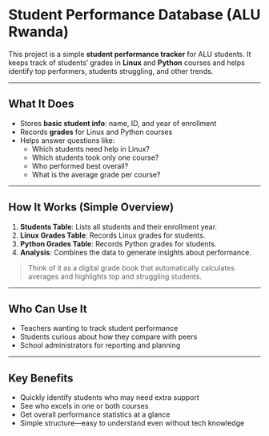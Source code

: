 # Student Performance Database (ALU Rwanda)

This project is a simple **student performance tracker** for ALU students. It keeps track of students’ grades in **Linux** and **Python** courses and helps identify top performers, students struggling, and other trends.

---

## What It Does

- Stores **basic student info**: name, ID, and year of enrollment  
- Records **grades** for Linux and Python courses  
- Helps answer questions like:
  - Which students need help in Linux?  
  - Which students took only one course?  
  - Who performed best overall?  
  - What is the average grade per course?  

---

## How It Works (Simple Overview)

1. **Students Table**: Lists all students and their enrollment year.  
2. **Linux Grades Table**: Records Linux grades for students.  
3. **Python Grades Table**: Records Python grades for students.  
4. **Analysis**: Combines the data to generate insights about performance.

> Think of it as a digital grade book that automatically calculates averages and highlights top and struggling students.

---

## Who Can Use It

- Teachers wanting to track student performance  
- Students curious about how they compare with peers  
- School administrators for reporting and planning

---

## Key Benefits

- Quickly identify students who may need extra support  
- See who excels in one or both courses  
- Get overall performance statistics at a glance  
- Simple structure—easy to understand even without tech knowledge

